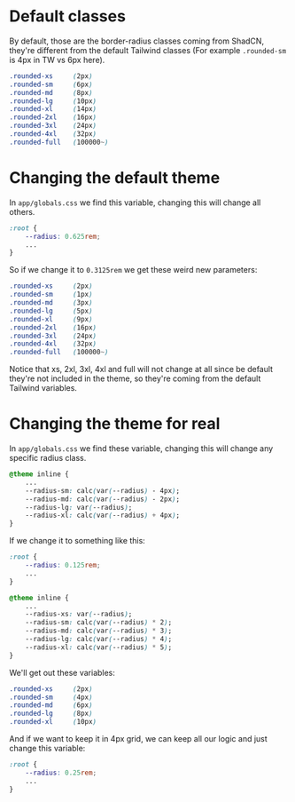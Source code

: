 # Default classes
By default, those are the border-radius classes coming from ShadCN, they're different from the default Tailwind classes (For example `.rounded-sm` is 4px in TW vs 6px here).

```CSS
.rounded-xs     (2px)
.rounded-sm     (6px)
.rounded-md     (8px)
.rounded-lg     (10px)
.rounded-xl     (14px)
.rounded-2xl    (16px)
.rounded-3xl    (24px)
.rounded-4xl    (32px)
.rounded-full   (100000~)
```

# Changing the default theme
In `app/globals.css` we find this variable, changing this will change all others.

```CSS
:root {
    --radius: 0.625rem;
    ...
}
```

So if we change it to `0.3125rem` we get these weird new parameters:

```CSS
.rounded-xs     (2px)
.rounded-sm     (1px)
.rounded-md     (3px)
.rounded-lg     (5px)
.rounded-xl     (9px)
.rounded-2xl    (16px)
.rounded-3xl    (24px)
.rounded-4xl    (32px)
.rounded-full   (100000~)
```

Notice that xs, 2xl, 3xl, 4xl and full will not change at all since be default they're not included in the theme, so they're coming from the default Tailwind variables.

# Changing the theme for real
In `app/globals.css` we find these variable, changing this will change any specific radius class.

```CSS
@theme inline {
    ...
    --radius-sm: calc(var(--radius) - 4px);
    --radius-md: calc(var(--radius) - 2px);
    --radius-lg: var(--radius);
    --radius-xl: calc(var(--radius) + 4px);
}
```

If we change it to something like this:

```CSS
:root {
    --radius: 0.125rem;
    ...
}
```

```CSS
@theme inline {
    ...
    --radius-xs: var(--radius);
    --radius-sm: calc(var(--radius) * 2);
    --radius-md: calc(var(--radius) * 3);
    --radius-lg: calc(var(--radius) * 4);
    --radius-xl: calc(var(--radius) * 5);
}
```

We'll get out these variables:

```CSS
.rounded-xs     (2px)
.rounded-sm     (4px)
.rounded-md     (6px)
.rounded-lg     (8px)
.rounded-xl     (10px)
```

And if we want to keep it in 4px grid, we can keep all our logic and just change this variable:

```CSS
:root {
    --radius: 0.25rem;
    ...
}
```